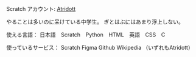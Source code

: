 Scratch アカウント:
<a href="https://scratch.mit.edu/users/Atridott/">Atridott</a>

やることは多いのに呆けている中学生。
ぎとはぶにはあまり浮上しない。

使える言語： 日本語　Scratch　Python　HTML　英語　CSS　C

使っているサービス： Scratch Figma Github Wikipedia （いずれもAtridott）
